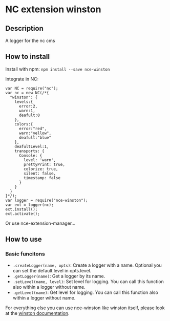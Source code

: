 # NC extension winston
## Description
A logger for the nc cms

## How to install
Install with npm: `npm install --save nce-winston`

Integrate in NC:

```
var NC = require("nc");
var nc = new NC(/*{
  "winston": {
    levels:{
      error:2,
      warn:1,
      deafult:0
    },
    colors:{
      error:"red",
      warn:"yellow",
      deafult:"blue"
    },
    deafultLevel:1,
    transports: {
      Console: {
        level: 'warn',
        prettyPrint: true,
        colorize: true,
        silent: false,
        timestamp: false
      }
    }
  }
}*/);
var logger = require("nce-winston");
var ext = logger(nc);
ext.install();
ext.activate();
```

Or use nce-extension-manager...

## How to use
### Basic funcitons
* `.createLogger(name, opts)`: Create a logger with a name. Optional you can set the default level in opts.level.
* `.getLogger(name)`: Get a logger by its name.
* `.setLevel(name, level)`: Set level for logging. You can call this function also within a logger without name.
* `.getLevel(name)`: Get level for logging. You can call this function also within a logger without name.

For everything else you can use nce-winston like winston itself, please look at the [winston documentation](https://github.com/flatiron/winston).
